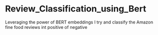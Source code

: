 # Review_Classification_using_Bert
Leveraging the power of BERT embeddings I try and classify the Amazon fine food reviews int positive of negative
